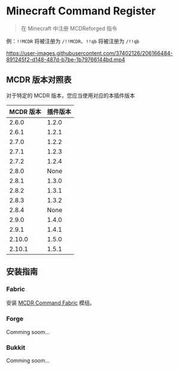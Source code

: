 # Minecraft Command Register

> 在 Minecraft 中注册 MCDReforged 指令

例：`!!MCDR` 将被注册为 `/!!MCDR`、`!!qb` 将被注册为 `/!!qb`

<https://user-images.githubusercontent.com/37402126/206166484-891245f2-d148-487d-b7be-1b79766144bd.mp4>

## MCDR 版本对照表

对于特定的 MCDR 版本，您应当使用对应的本插件版本

| MCDR 版本 | 插件版本 |
| - | - |
| 2.6.0  | 1.2.0 |
| 2.6.1  | 1.2.1 |
| 2.7.0  | 1.2.2 |
| 2.7.1  | 1.2.3 |
| 2.7.2  | 1.2.4 |
| 2.8.0  | None  |
| 2.8.1  | 1.3.0 |
| 2.8.2  | 1.3.1 |
| 2.8.3  | 1.3.2 |
| 2.8.4  | None  |
| 2.9.0  | 1.4.0 |
| 2.9.1  | 1.4.1 |
| 2.10.0 | 1.5.0 |
| 2.10.1 | 1.5.1 |

## 安装指南

### Fabric

安装 [MCDR Command Fabric](https://www.curseforge.com/minecraft/mc-mods/mcdr-command-fabric) 模组。

### Forge

Comming soom...

### Bukkit

Comming soom...
